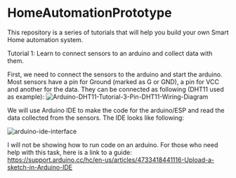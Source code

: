# HomeAutomationPrototype
This repository is a series of tutorials that will help you build your own Smart Home automation system. 

Tutorial 1: Learn to connect sensors to an arduino and collect data with them.

First, we need to connect the sensors to the arduino and start the arduino. Most sensors have a pin for Ground (marked as G or GND), a pin for VCC and another for the data. They can be connected as following (DHT11 used as example):
![Arduino-DHT11-Tutorial-3-Pin-DHT11-Wiring-Diagram](https://user-images.githubusercontent.com/71849675/221504377-7ddafa77-c8d8-4efc-8c06-64518d7589f1.png)

We will use Arduino IDE to make the code for the arduino/ESP and read the data collected from the sensors. The IDE looks like following:

![arduino-ide-interface](https://user-images.githubusercontent.com/71849675/221505337-55f96a7f-3638-4bc7-b631-c6858ef9aecb.png)

I will not be showing how to run code on an arduino. For those who need help with this task, here is a link to a guide: https://support.arduino.cc/hc/en-us/articles/4733418441116-Upload-a-sketch-in-Arduino-IDE 


